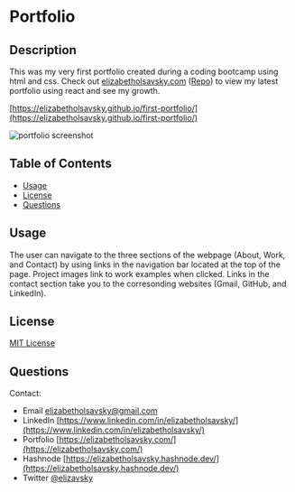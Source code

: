 # Portfolio

## Description

This was my very first portfolio created during a coding bootcamp using html and css. Check out [elizabetholsavsky.com](https://elizabetholsavsky.com/) ([Repo](https://github.com/elizabetholsavsky/portfolio)) to view my latest portfolio using react and see my growth.

[https://elizabetholsavsky.github.io/first-portfolio/](https://elizabetholsavsky.github.io/first-portfolio/)

![portfolio screenshot](https://github.com/elizabetholsavsky/portfolio/assets/116515976/4496d922-16dc-4e44-a83f-139b6c820353)

## Table of Contents
* [Usage](#usage)
* [License](#license)
* [Questions](#questions)

## Usage

The user can navigate to the three sections of the webpage (About, Work, and Contact) by using links in the navigation bar located at the top of the page. Project images link to work examples when clicked. Links in the contact section take you to the corresonding websites (Gmail, GitHub, and LinkedIn).

## License
[MIT License](https://opensource.org/licenses/MIT)

## Questions

Contact:
* Email elizabetholsavsky@gmail.com
* LinkedIn [https://www.linkedin.com/in/elizabetholsavsky/](https://www.linkedin.com/in/elizabetholsavsky/)
* Portfolio [https://elizabetholsavsky.com/](https://elizabetholsavsky.com/)
* Hashnode [https://elizabetholsavsky.hashnode.dev/](https://elizabetholsavsky.hashnode.dev/)
* Twitter [@elizavsky](https://twitter.com/home)
